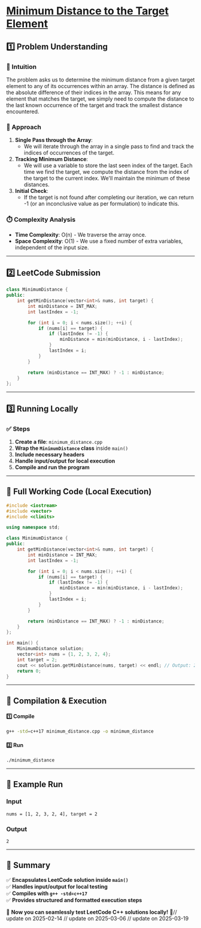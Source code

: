# **[Minimum Distance to the Target Element](https://leetcode.com/problems/minimum-distance-to-the-target-element/description/)**  

## **1️⃣ Problem Understanding**  
### **📌 Intuition**  
The problem asks us to determine the minimum distance from a given target element to any of its occurrences within an array. The distance is defined as the absolute difference of their indices in the array. This means for any element that matches the target, we simply need to compute the distance to the last known occurrence of the target and track the smallest distance encountered.  

### **🚀 Approach**  
1. **Single Pass through the Array**: 
   - We will iterate through the array in a single pass to find and track the indices of occurrences of the target.
2. **Tracking Minimum Distance**:
   - We will use a variable to store the last seen index of the target. Each time we find the target, we compute the distance from the index of the target to the current index. We'll maintain the minimum of these distances.
3. **Initial Check**:
   - If the target is not found after completing our iteration, we can return -1 (or an inconclusive value as per formulation) to indicate this.

### **⏱️ Complexity Analysis**  
- **Time Complexity**: O(n) - We traverse the array once.
- **Space Complexity**: O(1) - We use a fixed number of extra variables, independent of the input size.

---  

## **2️⃣ LeetCode Submission**  
```cpp
class MinimumDistance {
public:
    int getMinDistance(vector<int>& nums, int target) {
        int minDistance = INT_MAX; 
        int lastIndex = -1;

        for (int i = 0; i < nums.size(); ++i) {
            if (nums[i] == target) {
                if (lastIndex != -1) {
                    minDistance = min(minDistance, i - lastIndex);
                }
                lastIndex = i;
            }
        }

        return (minDistance == INT_MAX) ? -1 : minDistance;
    }
};
```  

---  

## **3️⃣ Running Locally**  
### **✅ Steps**  
1. **Create a file**: `minimum_distance.cpp`  
2. **Wrap the `MinimumDistance` class** inside `main()`  
3. **Include necessary headers**  
4. **Handle input/output for local execution**  
5. **Compile and run the program**  

---  

## **📝 Full Working Code (Local Execution)**  
```cpp
#include <iostream>
#include <vector>
#include <climits>

using namespace std;

class MinimumDistance {
public:
    int getMinDistance(vector<int>& nums, int target) {
        int minDistance = INT_MAX; 
        int lastIndex = -1;

        for (int i = 0; i < nums.size(); ++i) {
            if (nums[i] == target) {
                if (lastIndex != -1) {
                    minDistance = min(minDistance, i - lastIndex);
                }
                lastIndex = i;
            }
        }

        return (minDistance == INT_MAX) ? -1 : minDistance;
    }
};

int main() {
    MinimumDistance solution;
    vector<int> nums = {1, 2, 3, 2, 4};
    int target = 2;
    cout << solution.getMinDistance(nums, target) << endl; // Output: 2
    return 0;
}  
```  

---  

## **🔧 Compilation & Execution**  
#### **1️⃣ Compile**  
```bash
g++ -std=c++17 minimum_distance.cpp -o minimum_distance
```  

#### **2️⃣ Run**  
```bash
./minimum_distance
```  

---  

## **🎯 Example Run**  
### **Input**  
```
nums = [1, 2, 3, 2, 4], target = 2
```  
### **Output**  
```
2
```  

---  

## **📌 Summary**  
✅ **Encapsulates LeetCode solution inside `main()`**  
✅ **Handles input/output for local testing**  
✅ **Compiles with `g++ -std=c++17`**  
✅ **Provides structured and formatted execution steps**  

🚀 **Now you can seamlessly test LeetCode C++ solutions locally!** 🚀// update on 2025-02-14
// update on 2025-03-06
// update on 2025-03-19
